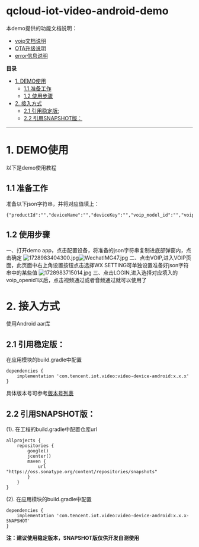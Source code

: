 # qcloud-iot-video-android-demo

本demo提供的功能文档说明：

* [voip文档说明](docs/voip文档说明.md)
* [OTA升级说明](docs/OTA升级说明.md)
* [error信息说明](docs/error信息说明.md)

**目录**

<!-- TOC -->

- [1. DEMO使用](#1-DEMO使用)
    - [1.1 准备工作](#11-准备工作)
    - [1.2 使用步骤](#12-使用步骤)
- [2. 接入方式](#2-接入方式)
    - [2.1 引用稳定版:](#21-引用稳定版)
    - [2.2 引用SNAPSHOT版：](#22-引用snapshot版)

<!-- /TOC -->
--------

# 1. DEMO使用

以下是demo使用教程

## 1.1 准备工作

准备以下json字符串，并将对应值填上：

```
{"productId":"","deviceName":"","deviceKey":"","voip_model_id":"","voip_sn":"","voip_sn_ticket":"","voip_wxa_appid":"","voip_openid1":""}
```

## 1.2 使用步骤

一、打开demo app，点击配置设备，将准备的json字符串复制进底部弹窗内，点击确定
![1728983404300.jpg](..%2F..%2FDownloads%2F1728983404300.jpg)![WechatIMG47.jpg](..%2F..%2FDownloads%2FWechatIMG47.jpg)
二、点击VOIP,进入VOIP页面，此页面中右上角设置按钮点击选择WX SETTING可单独设置准备好json字符串中的某些值
![1728983715014.jpg](..%2F..%2FDownloads%2F1728983715014.jpg)
三、点击LOGIN,进入选择对应填入的voip_openid1以后，点击视频通过或者音频通过就可以使用了

# 2. 接入方式

使用Android aar库

## 2.1 引用稳定版：

在应用模块的build.gradle中配置

```
dependencies {
    implementation 'com.tencent.iot.video:video-device-android:x.x.x'
}
```

具体版本号可参考[版本号列表](https://central.sonatype.com/search?q=video-device-android)

## 2.2 引用SNAPSHOT版：

(1). 在工程的build.gradle中配置仓库url

```
allprojects {
    repositories {
        google()
        jcenter()
        maven {
            url "https://oss.sonatype.org/content/repositories/snapshots"
        }
    }
}
```

(2). 在应用模块的build.gradle中配置

```
dependencies {
    implementation 'com.tencent.iot.video:video-device-android:x.x.x-SNAPSHOT'
}
```

**注：建议使用稳定版本，SNAPSHOT版仅供开发自测使用**